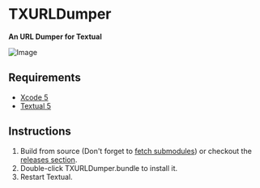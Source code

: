 TXURLDumper
===========

__An URL Dumper for Textual__

![Image](http://i.imgur.com/0rAadPg.png)


Requirements
------------

- [Xcode 5](https://itunes.apple.com/app/xcode/id497799835)
- [Textual 5](https://github.com/codeux/Textual)


Instructions
------------

1. Build from source (Don't forget to [fetch submodules](https://stackoverflow.com/questions/3796927/how-to-git-clone-including-submodules)) or checkout the [releases section](https://github.com/foldericon/TXURLDumper/releases).
2. Double-click TXURLDumper.bundle to install it.
3. Restart Textual.
